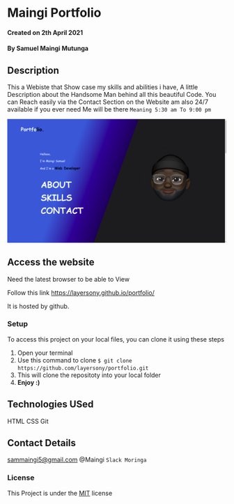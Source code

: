 # Maingi Portfolio

#### Created on 2th April 2021
#### By Samuel Maingi Mutunga

## Description 
This a Webiste that Show case my skills and abilities i have, A little Description about the Handsome Man behind all this beautiful Code. You can Reach easily via the Contact Section on the Website am also 24/7 available if you ever need Me will be there `Meaning 5:30 am To 9:00 pm`

![Preview](./images/preview.png)


## Access the website
Need the latest browser to be able to View

Follow this link https://layersony.github.io/portfolio/

It is hosted by github.

### Setup
To access this project on your local files, you can clone it using these steps
1. Open your terminal
1. Use this command to clone `$ git clone https://github.com/layersony/portfolio.git`
1. This will clone the repositoty into your local folder
1. __Enjoy :)__

## Technologies USed
HTML
CSS
Git

## Contact Details
sammaingi5@gmail.com
@Maingi `Slack Moringa`

### License
This Project is under the [MIT](LICENCE) license